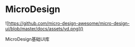# MicroDesign

![https://github.com/micro-design-awesome/micro-design-ui/blob/master/docs/assets/yd.png]()

MicroDesign基础UI库

